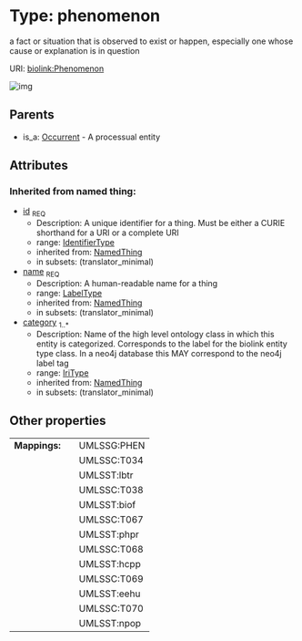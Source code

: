 
# Type: phenomenon


a fact or situation that is observed to exist or happen, especially one whose cause or explanation is in question

URI: [biolink:Phenomenon](https://w3id.org/biolink/vocab/Phenomenon)


![img](http://yuml.me/diagram/nofunky;dir:TB/class/[Occurrent]^-[Phenomenon&#124;id(i):identifier_type;name(i):label_type;category(i):iri_type%20%2B])

## Parents

 *  is_a: [Occurrent](Occurrent.md) - A processual entity

## Attributes


### Inherited from named thing:

 * [id](id.md)  <sub>REQ</sub>
    * Description: A unique identifier for a thing. Must be either a CURIE shorthand for a URI or a complete URI
    * range: [IdentifierType](types/IdentifierType.md)
    * inherited from: [NamedThing](NamedThing.md)
    * in subsets: (translator_minimal)
 * [name](name.md)  <sub>REQ</sub>
    * Description: A human-readable name for a thing
    * range: [LabelType](types/LabelType.md)
    * inherited from: [NamedThing](NamedThing.md)
    * in subsets: (translator_minimal)
 * [category](category.md)  <sub>1..*</sub>
    * Description: Name of the high level ontology class in which this entity is categorized. Corresponds to the label for the biolink entity type class. In a neo4j database this MAY correspond to the neo4j label tag
    * range: [IriType](types/IriType.md)
    * inherited from: [NamedThing](NamedThing.md)
    * in subsets: (translator_minimal)

## Other properties

|  |  |  |
| --- | --- | --- |
| **Mappings:** | | UMLSSG:PHEN |
|  | | UMLSSC:T034 |
|  | | UMLSST:lbtr |
|  | | UMLSSC:T038 |
|  | | UMLSST:biof |
|  | | UMLSSC:T067 |
|  | | UMLSST:phpr |
|  | | UMLSSC:T068 |
|  | | UMLSST:hcpp |
|  | | UMLSSC:T069 |
|  | | UMLSST:eehu |
|  | | UMLSSC:T070 |
|  | | UMLSST:npop |

